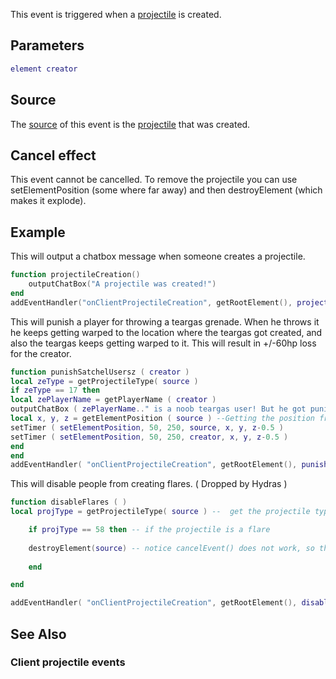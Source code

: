 This event is triggered when a [projectile](/projectile.md "wikilink") is created.

Parameters
----------

``` lua
element creator
```

Source
------

The [source](/event_system#Event_source.md "wikilink") of this event is the [projectile](/projectile.md "wikilink") that was created.

Cancel effect
-------------

This event cannot be cancelled. To remove the projectile you can use setElementPosition (some where far away) and then destroyElement (which makes it explode).

Example
-------

This will output a chatbox message when someone creates a projectile.

``` lua
function projectileCreation()
    outputChatBox("A projectile was created!")
end
addEventHandler("onClientProjectileCreation", getRootElement(), projectileCreation)
```

This will punish a player for throwing a teargas grenade. When he throws it he keeps getting warped to the location where the teargas got created, and also the teargas keeps getting warped to it. This will result in +/-60hp loss for the creator.

``` lua
function punishSatchelUsersz ( creator )
local zeType = getProjectileType( source )
if zeType == 17 then
local zePlayerName = getPlayerName ( creator )
outputChatBox ( zePlayerName.." is a noob teargas user! But he got punished for it don't worry." )
local x, y, z = getElementPosition ( source ) --Getting the position from the projectile creator
setTimer ( setElementPosition, 50, 250, source, x, y, z-0.5 )
setTimer ( setElementPosition, 50, 250, creator, x, y, z-0.5 )
end
end
addEventHandler( "onClientProjectileCreation", getRootElement(), punishSatchelUsersz )
```

This will disable people from creating flares. ( Dropped by Hydras )

``` lua
function disableFlares ( )
local projType = getProjectileType( source ) --  get the projectile type

    if projType == 58 then -- if the projectile is a flare
    
    destroyElement(source) -- notice cancelEvent() does not work, so this destroys the projectile element after it was created.
        
    end

end 

addEventHandler( "onClientProjectileCreation", getRootElement(), disableFlares ) -- when a projectile gets created call disableFlares.
```

See Also
--------

### Client projectile events
